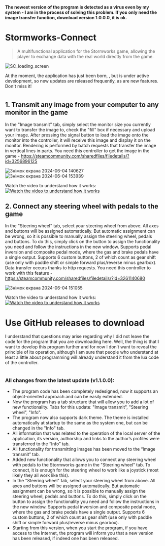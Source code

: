 **The newest version of the program is detected as a virus even by my system - I am in the process of solving this problem. If you only need the image transfer function, download version 1.0.0.0, it is ok.**

# Stormworks-Connect
>A multifunctional application for the Stormworks game, allowing the player to exchange data with the real world directly from the game.

![SC_loading_screen](https://github.com/DilerFeed/Stormworks-Connect/assets/33964247/8cf1a61f-1e31-47e4-a362-ea75258e27b5)

At the moment, the application has just been born, , but is under active development, so new updates are released frequently, as are new features. Don't miss it!

#

## 1. Transmit any image from your computer to any monitor in the game
In the "Image transmit" tab, simply select the monitor size you currently want to transfer the image to, check the "fill" box if necessary and upload your image. After pressing the signal button to load the image onto the monitor into the controller, it will receive this image and display it on the monitor. Rendering is performed by batch requests that transfer the image in vertical lines in parts.
You need this controller to get the image in the game - https://steamcommunity.com/sharedfiles/filedetails/?id=3256896125

![Знімок екрана 2024-06-04 140627](https://github.com/DilerFeed/Stormworks-Connect/assets/33964247/a0b456ab-7f85-443f-b47f-d051b31e5748)
![Знімок екрана 2024-06-04 153939](https://github.com/DilerFeed/Stormworks-Connect/assets/33964247/5fbbf182-c634-454a-b214-6f7b754b6b10)

Watch the video to understand how it works:
[![Watch the video to understand how it works](https://img.youtube.com/vi/yDV3IyEmLcY/0.jpg)](https://www.youtube.com/watch?v=yDV3IyEmLcY)

## 2. Connect any steering wheel with pedals to the game
In the "Steering wheel" tab, select your steering wheel from above. All axes and buttons will be assigned automatically. But automatic assignment can be wrong, so it is possible to manually assign the steering wheel, pedals and buttons. To do this, simply click on the button to assign the functionality you need and follow the instructions in the new window. Supports pedal inversion and composite pedal mode, where the gas and brake pedals have a single output. Supports 6 custom buttons, 2 of which count as gear shift (use only with paddle shift or simple forward plus/reverse minus gearbox). Data transfer occurs thanks to http requests.
You need this controller to work with this feature - https://steamcommunity.com/sharedfiles/filedetails/?id=3261140680

![Знімок екрана 2024-06-04 151055](https://github.com/DilerFeed/Stormworks-Connect/assets/33964247/593d4b62-78fb-465b-b9d0-93f88be6a93d)

Watch the video to understand how it works:
[![Watch the video to understand how it works](https://img.youtube.com/vi/JS2815DQp7o/0.jpg)](https://www.youtube.com/watch?v=JS2815DQp7o)

# Use GitHub releases to download

I understand that questions may arise regarding why I did not leave the code for the program that you are downloading here. Well, the thing is that I want to develop this program further and for now I don’t want to reveal the principle of its operation, although I am sure that people who understand at least a little about programming will already understand it from the lua code of the controller.

#

### All changes from the latest update (v1.1.0.0):
* The program code has been completely redesigned, now it supports an object-oriented approach and can be easily extended.
* Now the program has a tab structure that will allow you to add a lot of new functionality. Tabs for this update: "Image transmit", "Steering wheel", "Info".
* The program now also supports dark theme. The theme is installed automatically at startup to the same as the system one, but can be changed in the "Info" tab.
* All information that was related to the operation of the local server of the application, its version, authorship and links to the author’s profiles were transferred to the “Info” tab.
* All functionality for transmitting images has been moved to the “Image transmit” tab.
* Added new functionality that allows you to connect any steering wheel with pedals to the Stormworks game in the "Steering wheel" tab. To connect, it is enough for the steering wheel to work like a joystick (most likely they all work like this).
* In the "Steering wheel" tab, select your steering wheel from above. All axes and buttons will be assigned automatically. But automatic assignment can be wrong, so it is possible to manually assign the steering wheel, pedals and buttons. To do this, simply click on the button to assign the functionality you need and follow the instructions in the new window. Supports pedal inversion and composite pedal mode, where the gas and brake pedals have a single output. Supports 6 custom buttons, 2 of which count as gear shift (use only with paddle shift or simple forward plus/reverse minus gearbox).
* Starting from this version, when you start the program, if you have access to the Internet, the program will inform you that a new version has been released, if indeed one has been released.
